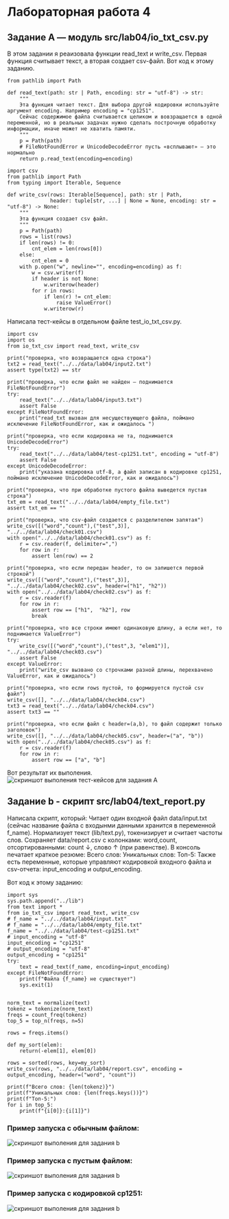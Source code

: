 # Лабораторная работа 4
## Задание A — модуль src/lab04/io_txt_csv.py

В этом задании я реаизовала функции read_text и write_csv. Первая функция считывает текст, а вторая создает csv-файл.
Вот код к этому заданию.

```
from pathlib import Path

def read_text(path: str | Path, encoding: str = "utf-8") -> str:
    """
    Эта функция читает текст. Для выбора другой кодировки используйте аргумент encoding. Например encoding = "cp1251".
    Сейчас содержимое файла считывается целиком и вовзращается в одной переменной, но в реальных задачах нужно сделать построчную обработку информации, иначе может не хватить памяти.
    """
    p = Path(path)
    # FileNotFoundError и UnicodeDecodeError пусть «всплывают» — это нормально
    return p.read_text(encoding=encoding)

import csv
from pathlib import Path
from typing import Iterable, Sequence

def write_csv(rows: Iterable[Sequence], path: str | Path,
              header: tuple[str, ...] | None = None, encoding: str = "utf-8") -> None:
    """
    Эта функция создает csv файл.
    """
    p = Path(path)
    rows = list(rows)
    if len(rows) != 0:
        cnt_elem = len(rows[0])
    else:
        cnt_elem = 0
    with p.open("w", newline="", encoding=encoding) as f:
        w = csv.writer(f)
        if header is not None:
            w.writerow(header)
        for r in rows:
            if len(r) != cnt_elem:
                raise ValueError()
            w.writerow(r)
```

Написала тест-кейсы в отдельном файле test_io_txt_csv.py.

```
import csv
import os
from io_txt_csv import read_text, write_csv

print("проверка, что возвращается одна строка")
txt2 = read_text("../../data/lab04/input2.txt")
assert type(txt2) == str

print("проверка, что если файл не найден — поднимается FileNotFoundError")
try:
    read_text("../../data/lab04/input3.txt")
    assert False
except FileNotFoundError:
    print("read_txt вызван для несуществующего файла, поймано исключение FileNotFoundError, как и ожидалось ")

print("проверка, что если кодировка не та, поднимается UnicodeDecodeError")
try:
    read_text("../../data/lab04/test-cp1251.txt", encoding = "utf-8")
    assert False
except UnicodeDecodeError:
    print("указана кодировка utf-8, а файл записан в кодировке cp1251, поймано исключение UnicodeDecodeError, как и ожидалось")

print("проверка, что при обработке пустого файла выведется пустая строка")
txt_em = read_text("../../data/lab04/empty_file.txt")
assert txt_em == ""

print("проверка, что csv-файл создается с разделителем запятая")
write_csv([("word","count"),("test",3)], "../../data/lab04/check01.csv")
with open("../../data/lab04/check01.csv") as f:
    r = csv.reader(f, delimiter=",")
    for row in r:
        assert len(row) == 2

print("проверка, что если передан header, то он запишется первой строкой")
write_csv([("word","count"),("test",3)], "../../data/lab04/check02.csv", header=("h1", "h2"))
with open("../../data/lab04/check02.csv") as f:
    r = csv.reader(f)
    for row in r:
        assert row == ["h1",  "h2"], row
        break

print("проверка, что все строки имеют одинаковую длину, а если нет, то поднимается ValueError")
try:
    write_csv([("word","count"),("test",3, "elem1")], "../../data/lab04/check03.csv")
    assert False
except ValueError:
    print("write_csv вызвано со строчками разной длины, перехвачено ValueError, как и ожидалось")

print("проверка, что если rows пустой, то формируется пустой csv файл")
write_csv([], "../../data/lab04/check04.csv")
txt3 = read_text("../../data/lab04/check04.csv")
assert txt3 == ""

print("проверка, что если файл с header=(a,b), то файл содержит только заголовок")
write_csv([], "../../data/lab04/check05.csv", header=("a", "b"))
with open("../../data/lab04/check05.csv") as f:
    r = csv.reader(f)
    for row in r:
        assert row == ["a", "b"] 

```
Вот результат их выполения.
![скриншот выполения тест-кейсов для задания A](../../images/lab04/img01.png)


## Задание b - скрипт src/lab04/text_report.py
Написала скрипт, который:
Читает один входной файл data/input.txt (сейчас название файла с входынми данными хранится в переменной f_name).
Нормализует текст (lib/text.py), токенизирует и считает частоты слов.
Сохраняет data/report.csv c колонками: word,count, отсортированными: count ↓, слово ↑ (при равенстве).
В консоль печатает краткое резюме:
Всего слов: <N>
Уникальных слов: <K>
Топ-5: 
Также есть переменные, которые управляют кодировкой входного файла и csv-отчета: input_encoding и output_encoding.

Вот код к этому заданию:

```
import sys
sys.path.append("../lib")
from text import *
from io_txt_csv import read_text, write_csv
# f_name = "../../data/lab04/input.txt"
# f_name = "../../data/lab04/empty_file.txt"
f_name = "../../data/lab04/test-cp1251.txt"
# input_encoding = "utf-8"
input_encoding = "cp1251"
# output_encoding = "utf-8"
output_encoding = "cp1251"
try:
    text = read_text(f_name, encoding=input_encoding)
except FileNotFoundError:
    print(f"Файла {f_name} не существует")
    sys.exit(1)


norm_text = normalize(text)
tokenz = tokenize(norm_text)
freqs = count_freq(tokenz)
top_5 = top_n(freqs, n=5)

rows = freqs.items()

def my_sort(elem):
    return(-elem[1], elem[0])

rows = sorted(rows, key=my_sort)
write_csv(rows, "../../data/lab04/report.csv", encoding = output_encoding, header=("word", "count"))

print(f"Всего слов: {len(tokenz)}")
print(f"Уникальных слов: {len(freqs.keys())}")
print(f"Топ-5:")
for i in top_5:
    print(f"{i[0]}:{i[1]}")
```
### Пример запуска с обычным файлом:

![скриншот выполения для задания b](../../images/lab04/img02.png)

### Пример запуска с пустым файлом:

![скриншот выполения для задания b](../../images/lab04/img03.png)

### Пример запуска с кодировкой cp1251:

![скриншот выполения для задания b](../../images/lab04/img04.png)
